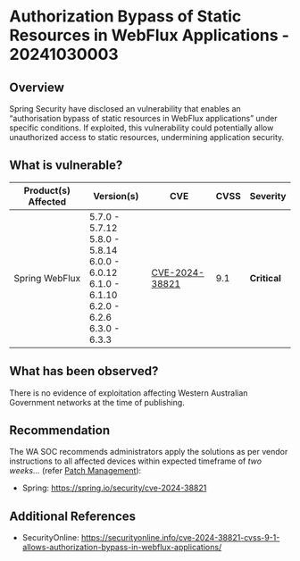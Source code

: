 # Authorization Bypass of Static Resources in WebFlux Applications - 20241030003

## Overview

Spring Security have disclosed an vulnerability that enables an “authorisation bypass of static resources in WebFlux applications” under specific conditions. If exploited, this vulnerability could potentially allow unauthorized access to static resources, undermining application security.

## What is vulnerable?

| Product(s) Affected | Version(s)                                                                                              | CVE                                                                     | CVSS | Severity     |
| ------------------- | ------------------------------------------------------------------------------------------------------- | ----------------------------------------------------------------------- | ---- | ------------ |
| Spring WebFlux      | 5.7.0 - 5.7.12 <br>5.8.0 - 5.8.14<br>6.0.0 - 6.0.12<br>6.1.0 - 6.1.10<br>6.2.0 - 6.2.6<br>6.3.0 - 6.3.3 | [CVE-2024-38821](https://nvd.nist.gov/vuln/detail/CVE-2024-38821) </br> | 9.1  | **Critical** |

## What has been observed?

There is no evidence of exploitation affecting Western Australian Government networks at the time of publishing.

## Recommendation

The WA SOC recommends administrators apply the solutions as per vendor instructions to all affected devices within expected timeframe of *two weeks...* (refer [Patch Management](../guidelines/patch-management.md)):

- Spring: <https://spring.io/security/cve-2024-38821>

## Additional References

- SecurityOnline: <https://securityonline.info/cve-2024-38821-cvss-9-1-allows-authorization-bypass-in-webflux-applications/>
